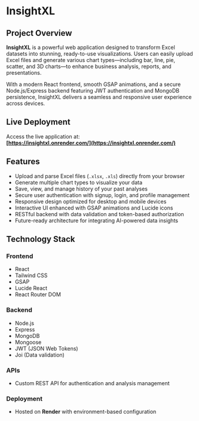 # InsightXL

## Project Overview
**InsightXL** is a powerful web application designed to transform Excel datasets into stunning, ready-to-use visualizations. Users can easily upload Excel files and generate various chart types—including bar, line, pie, scatter, and 3D charts—to enhance business analysis, reports, and presentations.

With a modern React frontend, smooth GSAP animations, and a secure Node.js/Express backend featuring JWT authentication and MongoDB persistence, InsightXL delivers a seamless and responsive user experience across devices.

## Live Deployment
Access the live application at:  
**[https://insightxl.onrender.com/](https://insightxl.onrender.com/)**

## Features
- Upload and parse Excel files (`.xlsx`, `.xls`) directly from your browser  
- Generate multiple chart types to visualize your data  
- Save, view, and manage history of your past analyses  
- Secure user authentication with signup, login, and profile management  
- Responsive design optimized for desktop and mobile devices  
- Interactive UI enhanced with GSAP animations and Lucide icons  
- RESTful backend with data validation and token-based authorization  
- Future-ready architecture for integrating AI-powered data insights  

## Technology Stack

### Frontend
- React  
- Tailwind CSS  
- GSAP  
- Lucide React  
- React Router DOM  

### Backend
- Node.js  
- Express  
- MongoDB  
- Mongoose  
- JWT (JSON Web Tokens)  
- Joi (Data validation)  

### APIs
- Custom REST API for authentication and analysis management  

### Deployment
- Hosted on **Render** with environment-based configuration
